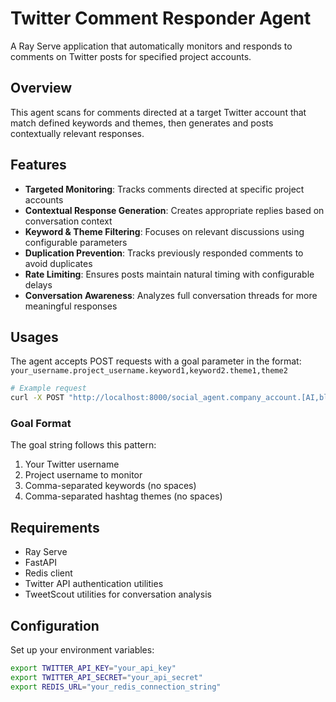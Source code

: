 # Twitter Comment Responder Agent

A Ray Serve application that automatically monitors and responds to comments on Twitter posts for specified project accounts.

## Overview

This agent scans for comments directed at a target Twitter account that match defined keywords and themes, then generates and posts contextually relevant responses.

## Features

- **Targeted Monitoring**: Tracks comments directed at specific project accounts
- **Contextual Response Generation**: Creates appropriate replies based on conversation context
- **Keyword & Theme Filtering**: Focuses on relevant discussions using configurable parameters
- **Duplication Prevention**: Tracks previously responded comments to avoid duplicates
- **Rate Limiting**: Ensures posts maintain natural timing with configurable delays
- **Conversation Awareness**: Analyzes full conversation threads for more meaningful responses

## Usages

The agent accepts POST requests with a goal parameter in the format:
`your_username.project_username.keyword1,keyword2.theme1,theme2`

```bash
# Example request
curl -X POST "http://localhost:8000/social_agent.company_account.[AI,blockchain,crypto].[Web3,NFT,DeFi]"
```

### Goal Format

The goal string follows this pattern:
1. Your Twitter username
2. Project username to monitor
3. Comma-separated keywords (no spaces)
4. Comma-separated hashtag themes (no spaces)

## Requirements

- Ray Serve
- FastAPI
- Redis client
- Twitter API authentication utilities
- TweetScout utilities for conversation analysis

## Configuration

Set up your environment variables:

```bash
export TWITTER_API_KEY="your_api_key"
export TWITTER_API_SECRET="your_api_secret"
export REDIS_URL="your_redis_connection_string"
```
